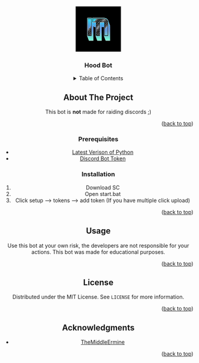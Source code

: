 
<a name="readme-top"></a>


<br />
<div align="center">
  <a href="https://github.com/themiddleermine/hoodbot">
    <img src="img/middle.png" alt="Logo" width="120" height="120">
  </a>

<h3 align="center">Hood Bot</h3>


<!-- TABLE OF CONTENTS -->
<details>
  <summary>Table of Contents</summary>
  <ol>
    <li>
      <ul>
        <li><a href="#prerequisites">Prerequisites</a></li>
        <li><a href="#installation">Installation</a></li>
      </ul>
    </li>
    <li><a href="#usage">Usage</a></li>
    <li><a href="#acknowledgments">Acknowledgments</a></li>
  </ol>
</details>



<!-- ABOUT THE PROJECT -->
## About The Project

This bot is **not** made for raiding discords ;)

<p align="right">(<a href="#readme-top">back to top</a>)</p>


### Prerequisites


* [Latest Verison of Python](https://www.python.org/downloads/)
* [Discord Bot Token](https://www.youtube.com/watch?v=zrNloK9b1ro)


### Installation

1. Download SC
2. Open start.bat
3. Click setup --> tokens --> add token (If you have multiple click upload)
<p align="right">(<a href="#readme-top">back to top</a>)</p>



<!-- USAGE EXAMPLES -->
## Usage

Use this bot at your own risk, the developers are not responsible for your actions. This bot was made for educational purposes.


<p align="right">(<a href="#readme-top">back to top</a>)</p>


<!-- LICENSE -->
## License

Distributed under the MIT License. See `LICENSE` for more information.

<p align="right">(<a href="#readme-top">back to top</a>)</p>

<!-- ACKNOWLEDGMENTS -->
## Acknowledgments

* [TheMiddleErmine](https://discord.gg/77VjjBTasa)


<p align="right">(<a href="#readme-top">back to top</a>)</p>



